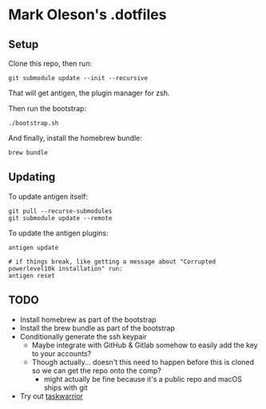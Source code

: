 # Mark Oleson's .dotfiles

## Setup

Clone this repo, then run:

```shell
git submodule update --init --recursive
```

That will get antigen, the plugin manager for zsh.

Then run the bootstrap:

```shell
./bootstrap.sh
```

And finally, install the homebrew bundle:

```shell
brew bundle
```

## Updating

To update antigen itself:

```shell
git pull --recurse-submodules
git submodule update --remote
```

To update the antigen plugins:

```shell
antigen update

# if things break, like getting a message about "Corrupted powerlevel10k installation" run:
antigen reset
```

## TODO

- Install homebrew as part of the bootstrap
- Install the brew bundle as part of the bootstrap
- Conditionally generate the ssh keypair
  - Maybe integrate with GitHub & Gitlab somehow to easily add the key to your accounts?
  - Though actually... doesn't this need to happen before this is cloned so we can get the repo onto the comp?
    - might actually be fine because it's a public repo and macOS ships with git
- Try out [taskwarrior](https://taskwarrior.org/)
